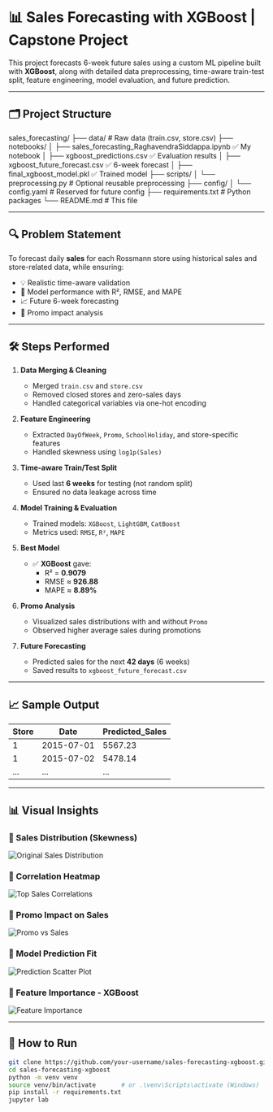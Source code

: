 # 📊 Sales Forecasting with XGBoost | Capstone Project

This project forecasts 6-week future sales using a custom ML pipeline built with **XGBoost**, along with detailed data preprocessing, time-aware train-test split, feature engineering, model evaluation, and future prediction.

---

## 🗂️ Project Structure

sales_forecasting/
├── data/ # Raw data (train.csv, store.csv)
├── notebooks/
│ ├── sales_forecasting_RaghavendraSiddappa.ipynb ✅ My notebook
│ ├── xgboost_predictions.csv ✅ Evaluation results
│ ├── xgboost_future_forecast.csv ✅ 6-week forecast
│ ├── final_xgboost_model.pkl ✅ Trained model
├── scripts/
│ └── preprocessing.py # Optional reusable preprocessing
├── config/
│ └── config.yaml # Reserved for future config
├── requirements.txt # Python packages
└── README.md # This file


---

## 🔍 Problem Statement

To forecast daily **sales** for each Rossmann store using historical sales and store-related data, while ensuring:

- 💡 Realistic time-aware validation
- 🧮 Model performance with R², RMSE, and MAPE
- 📈 Future 6-week forecasting
- 🎯 Promo impact analysis

---

## 🛠️ Steps Performed

1. **Data Merging & Cleaning**
   - Merged `train.csv` and `store.csv`
   - Removed closed stores and zero-sales days
   - Handled categorical variables via one-hot encoding

2. **Feature Engineering**
   - Extracted `DayOfWeek`, `Promo`, `SchoolHoliday`, and store-specific features
   - Handled skewness using `log1p(Sales)`

3. **Time-aware Train/Test Split**
   - Used last **6 weeks** for testing (not random split)
   - Ensured no data leakage across time

4. **Model Training & Evaluation**
   - Trained models: `XGBoost`, `LightGBM`, `CatBoost`
   - Metrics used: `RMSE`, `R²`, `MAPE`

5. **Best Model**
   - ✅ **XGBoost** gave:
     - R² = **0.9079**
     - RMSE ≈ **926.88**
     - MAPE ≈ **8.89%**

6. **Promo Analysis**
   - Visualized sales distributions with and without `Promo`
   - Observed higher average sales during promotions

7. **Future Forecasting**
   - Predicted sales for the next **42 days** (6 weeks)
   - Saved results to `xgboost_future_forecast.csv`

---

## 📈 Sample Output

| Store | Date       | Predicted_Sales |
|-------|------------|-----------------|
| 1     | 2015-07-01 | 5567.23         |
| 1     | 2015-07-02 | 5478.14         |
| ...   | ...        | ...             |

---

## 📊 Visual Insights

### 📌 Sales Distribution (Skewness)
![Original Sales Distribution](assets/original_sales_distribution.png)

### 📌 Correlation Heatmap
![Top Sales Correlations](assets/top_sales_correlations_heatmap.png)

### 📌 Promo Impact on Sales
![Promo vs Sales](assets/promo_vs_sales_boxplot.png)

### 📌 Model Prediction Fit
![Prediction Scatter Plot](assets/prediction_scatter_plot.png)

### 📌 Feature Importance - XGBoost
![Feature Importance](assets/feature_importance_xgboost.png)

---

## 🚀 How to Run

```bash
git clone https://github.com/your-username/sales-forecasting-xgboost.git
cd sales-forecasting-xgboost
python -m venv venv
source venv/bin/activate       # or .\venv\Scripts\activate (Windows)
pip install -r requirements.txt
jupyter lab

```

